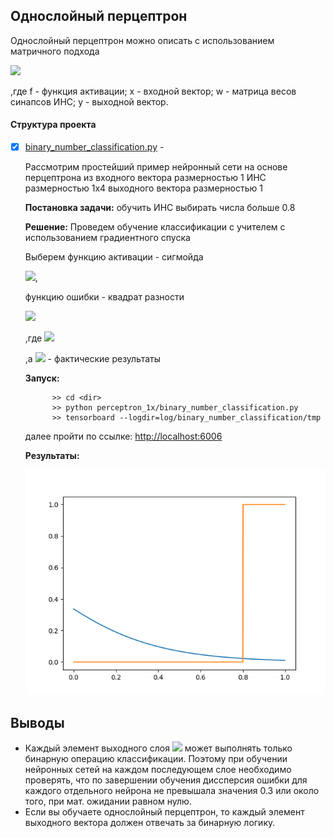 ## Однослойный перцептрон

Однослойный перцептрон можно описать с использованием матричного подхода

<img src="https://latex.codecogs.com/svg.latex?Y=f(\sum{XW}+L)"/>

,где f - функция активации;
x - входной вектор;
w - матрица весов синапсов ИНС;
y - выходной вектор.   

#### Структура проекта

* [X] [binary_number_classification.py](https://github.com/AndreKuzubov/TensorFlowDecisions/blob/dev/perceptron_1x/binary_number_classification.py)  - 
    
    Рассмотрим простейший пример нейронный сети на основе перцептрона
    из входного вектора размерностью 1
    ИНС размерностью 1x4
    выходного вектора размерностью 1

   <b>Постановка задачи:</b>
    обучить ИНС выбирать числа больше 0.8

    <b>Решение:</b>
    Проведем обучение классификации с учителем с использованием градиентного спуска

    Выберем функцию активации - сигмойда 

    <img src="https://latex.codecogs.com/svg.latex?\sigma(x)=\frac{1}{1+e^{-x}}"/>,

    функцию ошибки - квадрат разности 

    <img src="https://latex.codecogs.com/svg.latex?e(W)=(y_{pred}-y)^2"/>

    ,где <img src="https://latex.codecogs.com/svg.latex?Y_{pred}=f(\sum{XW}+L)"/>

    ,а  <img src="https://latex.codecogs.com/svg.latex?Y"/> - фактические результаты

     <b>Запуск:</b>
     
            >> cd <dir>
            >> python perceptron_1x/binary_number_classification.py
            >> tensorboard --logdir=log/binary_number_classification/tmp 
        
     далее пройти по ссылке: [http://localhost:6006](http://localhost:6006)
     
     <b>Результаты:</b>

     ![classifications.gif](https://github.com/AndreKuzubov/TensorFlowDecisions/blob/dev/perceptron_1x/log/binary_number_classification/classifications.gif?raw=true)


## Выводы

- Каждый элемент выходного слоя <img src="https://latex.codecogs.com/svg.latex?Y"/> может 
    выполнять только бинарную операцию классификации. 
    Поэтому при обучении нейронных сетей на каждом последующем слое необходимо проверять, 
    что по завершении обучения диссперсия ошибки для каждого отдельного нейрона не превышала значения 0.3 или около того, при мат. ожидании равном нулю.
- Если вы обучаете однослойный перцептрон, то каждый элемент выходного вектора должен отвечать за бинарную логику.     
    
